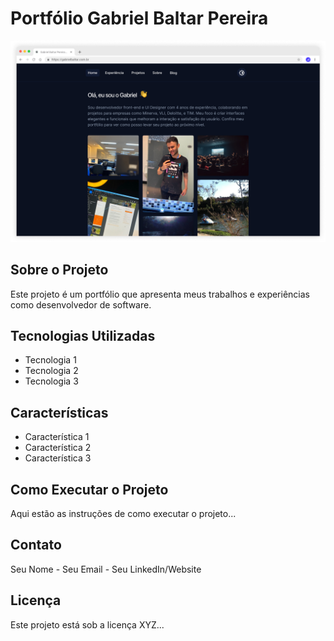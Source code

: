<div align="left">

</div>

# Portfólio Gabriel Baltar Pereira

![Imagem de Capa](./img/capa-github.png)

## Sobre o Projeto

Este projeto é um portfólio que apresenta meus trabalhos e experiências como desenvolvedor de software.

## Tecnologias Utilizadas

- Tecnologia 1
- Tecnologia 2
- Tecnologia 3

## Características

- Característica 1
- Característica 2
- Característica 3

## Como Executar o Projeto

Aqui estão as instruções de como executar o projeto...

## Contato

Seu Nome - Seu Email - Seu LinkedIn/Website

## Licença

Este projeto está sob a licença XYZ...
